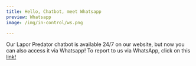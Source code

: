 ```yaml
---
title: Hello, Chatbot, meet Whatsapp
preview: Whatsapp
image: /img/in-control/ws.png

---
```


Our Lapor Predator chatbot is available 24/7 on our website, but now you can also access it via Whatsapp! To report to us via WhatsApp, click on this [link!](https://meet.google.com/yow-uoki-hfi?authuser=7)


